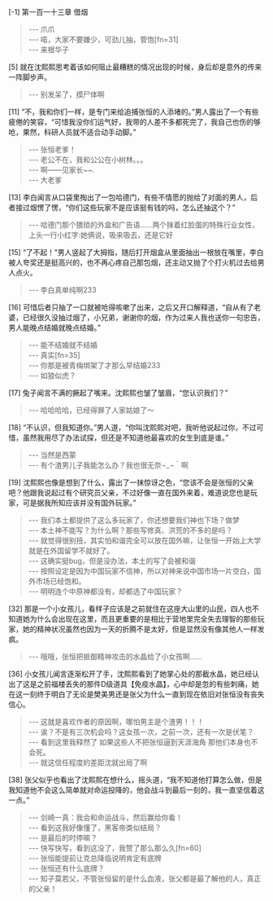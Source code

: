 
[-1] 第一百一十三章 借烟
>--- 爪爪<br>
>--- 喏，大家不要嫌少，可劲儿抽，管饱[fn=31]<br>
>--- 来根华子<br>

[5] 就在沈熙熙思考着该如何阻止最糟糕的情况出现的时候，身后却是意外的传来一阵脚步声。
>--- 别发呆了，摸尸体啊<br>

[11] “不，我和你们一样，是专门来给追捕张恒的人添堵的。”男人露出了一个有些疲倦的笑容，“可惜我没你们运气好，我带的人差不多都死完了，我自己也伤的够呛，果然，科研人员就不适合动手动脚。”
>--- 张恒老爹！<br>
>--- 老公不在，我和公公在小树林。。。<br>
>--- 啊——见家长~~.<br>
>--- 大老爹<br>

[13] 李白闻言从口袋里掏出了一包哈德门，有些不情愿的抛给了对面的男人，后者接过烟愣了愣，“你们这些玩家不是应该挺有钱的吗，怎么还抽这个？”
>--- 哈德门那个猥琐的外盒和广告语……两个抹着红脸蛋的特殊行业女性，上头一行小红字:她俩说，吸来吸去，还是它好<br>

[15] “了不起！”男人竖起了大拇指，随后打开烟盒从里面抽出一根放在嘴里，李白被人夸奖还是挺高兴的，也不再心疼自己那包烟，还主动又抛了个打火机过去给男人点火。
>--- 李白真单纯啊233<br>

[16] 可惜后者只抽了一口就被呛得咳嗽了出来，之后又开口解释道，“自从有了老婆，已经很久没抽过烟了，小兄弟，谢谢你的烟，作为过来人我也送你一句忠告，男人能晚点结婚就晚点结婚。”
>--- 能不结婚就不结婚<br>
>--- 真实[fn=35]<br>
>--- 你那是被青梅绑架了才那么早结婚233<br>
>--- 如狼似虎？<br>

[17] 兔子闻言不满的撅起了嘴来。沈熙熙也皱了皱眉，“您认识我们？”
>--- 哈哈哈哈，已经得罪了人家姑娘了～<br>

[18] “不认识，但我知道你。”男人道，“你叫沈熙熙对吧，我听他说起过你，不过可惜，虽然我用尽了办法试探，但还是不知道他最喜欢的女生到底是谁。”
>--- 当然是西蒙<br>
>--- 有个渣男儿子我能怎么办？我也很无奈¬_¬｀啊<br>

[19] 沈熙熙也像是想到了什么，露出了一抹惊讶之色，“您该不会是张恒的父亲吧？他跟我说起过有个研究员父亲，不过好像一直在国外来着，难道说您也是玩家，可是据我所知应该并没有国外玩家。”
>--- 我们本土都提供了这么多玩家了，你还想要我们神也下场？做梦<br>
>--- 本土神不能写？为什么啊？那些写修真、洪荒的不多的是吗？<br>
>--- 就觉得很别扭，其实怕和谐完全可以放在国外嘛，让张恒一开始上大学就是在外国留学不就好了。<br>
>--- 这确实挺bug，但是没办法，本土的写了会被和谐<br>
>--- 按照设定是因为中国玩家不信神，所以对神来说中国市场一片空白，国外市场已经饱和。<br>
>--- 明明连个中原神都没有，却都选了中国玩家？<br>

[32] 那是一个小女孩儿，看样子应该是之前就住在这座大山里的山民，四人也不知道她为什么会出现在这里，而且更重要的是相比于营地里完全失去理智的那些玩家，她的精神状况虽然也因为一天的折腾不是太好，但是显然没有像其他人一样发疯。
>--- 哦哦，张恒把抵御精神攻击的水晶给了小女孩啊……<br>

[36] 小女孩儿闻言逐渐松开了手，沈熙熙看到了她掌心处的那截水晶，她已经认出了这是之前福楼丢失的那件D级道具【免疫水晶】，心中却是忽的有些刺痛，她在这一刻终于明白了无论是樊美男还是张父为什么一直到现在依旧对张恒没有丧失信心。
>--- 这就是喜欢作者的原因啊，哪怕男主是个渣男！！！<br>
>--- 诶？不是有三次机会吗？这女孩一次，之前一次，还有一次是伏笔？<br>
>--- 看到这里我释然了 如果这些人不把张恒逼到天涯海角 那他们本身也不会死。<br>
>--- 就这信任程度的差距沈就出局了啊<br>

[38] 张父似乎也看出了沈熙熙在想什么，摇头道，“我不知道他打算怎么做，但是我知道他不会这么简单就对命运投降的，他会战斗到最后一刻的，我一直坚信着这一点。”
>--- 剑崎一真：我会和命运战斗，然后赢给你看！<br>
>--- 看到这我好像懂了，黑客帝类似结局？<br>
>--- 是最后的时停嘛？<br>
>--- 快写快写，看到这没了，我赞了那么那么久[fn=60]<br>
>--- 张恒能提前让克总降临说明肯定有底牌<br>
>--- 张恒还有什么底牌？<br>
>--- 知子莫若父，不管张恒留的是什么血液，张父都是最了解他的人，真正的父亲！<br>
